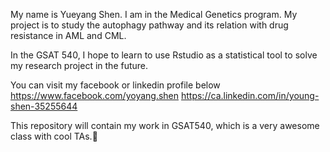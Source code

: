 My name is Yueyang Shen. I am in the Medical Genetics program. My project is to study the autophagy pathway and its relation with drug resistance in AML and CML.

In the GSAT 540, I hope to learn to use Rstudio as a statistical tool to solve my research project in the future.

You can visit my facebook or linkedin profile below
https://www.facebook.com/yoyang.shen
https://ca.linkedin.com/in/young-shen-35255644

This repository will contain my work in GSAT540, which is a very awesome class with cool TAs.:imp:
